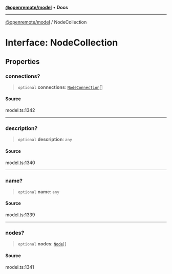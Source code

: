 [**@openremote/model**](../README.md) • **Docs**

***

[@openremote/model](../globals.md) / NodeCollection

# Interface: NodeCollection

## Properties

### connections?

> `optional` **connections**: [`NodeConnection`](NodeConnection.md)[]

#### Source

model.ts:1342

***

### description?

> `optional` **description**: `any`

#### Source

model.ts:1340

***

### name?

> `optional` **name**: `any`

#### Source

model.ts:1339

***

### nodes?

> `optional` **nodes**: [`Node`](Node.md)[]

#### Source

model.ts:1341
